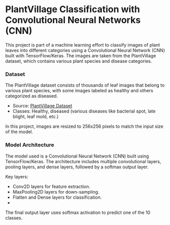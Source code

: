 # PlantVillage Classification with Convolutional Neural Networks (CNN)
This project is part of a machine learning effort to classify images of plant leaves into different categories using a Convolutional Neural Network (CNN) built with TensorFlow/Keras. The images are taken from the PlantVillage dataset, which contains various plant species and disease categories.

### Dataset
The PlantVillage dataset consists of thousands of leaf images that belong to various plant species, with some images labeled as healthy and others categorized as diseased.

- Source: [PlantVillage Dataset](https://www.kaggle.com/datasets/arjuntejaswi/plant-village)
- Classes: Healthy, diseased (various diseases like bacterial spot, late blight, leaf mold, etc.)
  
In this project, images are resized to 256x256 pixels to match the input size of the model.

### Model Architecture
The model used is a Convolutional Neural Network (CNN) built using TensorFlow/Keras. The architecture includes multiple convolutional layers, pooling layers, and dense layers, followed by a softmax output layer.

Key layers:

- Conv2D layers for feature extraction.
- MaxPooling2D layers for down-sampling.
- Flatten and Dense layers for classification.
- 
The final output layer uses softmax activation to predict one of the 10 classes.
